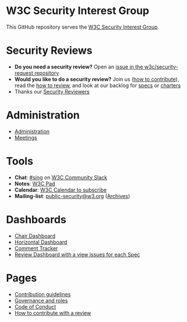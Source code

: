 # W3C Security Interest Group

This GitHub repository serves the [W3C Security Interest Group](https://www.w3.org/groups/ig/security/). 

# Security Reviews

* **Do you need a security review?** Open an [issue in the w3c/security-request repository](https://github.com/w3c/security-request/issues/new/choose)
* **Would you like to do a security review?** Join us ([how to contribute](CONTRIBUTING.md)), read the [how to review](https://github.com/w3c/securityig/blob/main/administration/how-to-review.md), and look at our backlog for [specs](https://github.com/w3c/security-request/issues) or [charters](https://github.com/w3c/strategy/issues?q=is%3Aissue+is%3Aopen+label%3A%22Horizontal+review+requested%22++-label%3A%22Security+review+completed%22+-label%3ACouncil)
* Thanks our [Security Reviewers](https://www.w3.org/PM/horizontal/leaderboard.html?repo=Security)
  
# Administration

* [Administration](https://github.com/w3c/securityig/tree/main/administration)
* [Meetings](https://github.com/w3c/securityig/tree/main/meetings)

# Tools
* **Chat**: [#sing](https://w3ccommunity.slack.com/archives/C083DKWSAJX) on [W3C Community Slack](https://www.w3.org/wiki/Slack)
* **Notes**: [W3C Pad](https://pad.w3.org)
* **Calendar**: [W3C Calendar to subscribe](https://www.w3.org/groups/ig/security/calendar/)
* **Mailing-list**: public-security@w3.org ([Archives](https://lists.w3.org/Archives/Public/public-security/))

  
# Dashboards 
* [Chair Dashboard](https://www.w3.org/PM/Groups/chairboard.html?gid=ig/security)
* [Horizontal Dashboard](https://www.w3.org/PM/horizontal/board.html?name=Security)
* [Comment Tracker](https://www.w3.org/PM/horizontal/?repo=w3c/security-review)
* [Review Dashboard with a view issues for each Spec](https://www.w3.org/PM/horizontal/reviews.html)

# Pages
* [Contribution guidelines](CONTRIBUTING.md)
* [Governance and roles](GOVERNANCE.md)
* [Code of Conduct](CODE_OF_CONDUCT.md)
* [How to contribute with a review](https://github.com/w3c/securityig/blob/main/administration/how-to-review.md)

<!--

**Here are some ideas to get you started:**

🙋‍♀️ A short introduction - what is your organization all about?
🌈 Contribution guidelines - how can the community get involved?
👩‍💻 Useful resources - where can the community find your docs? Is there anything else the community should know?
🍿 Fun facts - what does your team eat for breakfast?
🧙 Remember, you can do mighty things with the power of [Markdown](https://docs.github.com/github/writing-on-github/getting-started-with-writing-and-formatting-on-github/basic-writing-and-formatting-syntax)
-->
